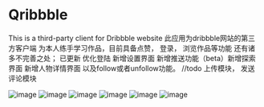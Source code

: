 # Qribbble
This is a third-party client for Dribbble website
此应用为dribbble网站的第三方客户端
为本人练手学习作品，目前具备点赞， 登录， 浏览作品等功能 还有诸多不完善之处；
已更新 优化登陆 新增设置界面 新增推送功能（beta）新增探索界面 新增人物详情界面 以及follow或者unfollow功能。
//todo
上传模块， 发送评论模块

![image](https://github.com/ShiTuoCheng/Qribbble/blob/master/app/src/main/res/drawable/screenshot1.jpg)
![image](https://github.com/ShiTuoCheng/Qribbble/blob/master/app/src/main/res/drawable/screenshot3.jpg)
![image](https://github.com/ShiTuoCheng/Qribbble/blob/master/app/src/main/res/drawable/screenshot4.png)
![image](https://github.com/ShiTuoCheng/Qribbble/blob/master/app/src/main/res/drawable/screenshot5.png)
![image](https://github.com/ShiTuoCheng/Qribbble/blob/master/app/src/main/res/drawable/screenshot6.png)
![image](https://github.com/ShiTuoCheng/Qribbble/blob/master/app/src/main/res/drawable/screenshot7.png)
